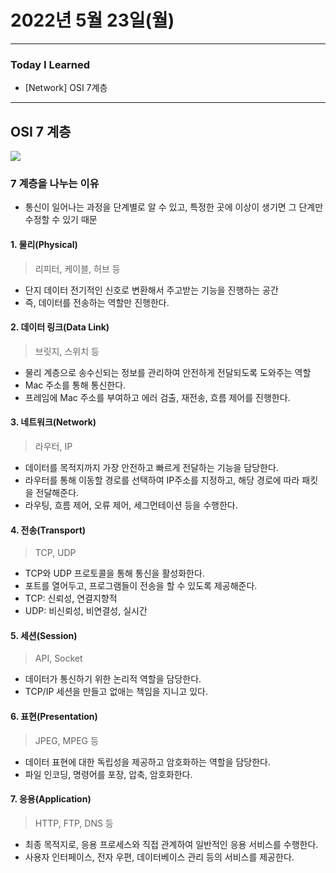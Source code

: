 # 2022년 5월 23일(월)

---

### Today I Learned

- [Network] OSI 7계층

---

## OSI 7 계층

![](https://s7280.pcdn.co/wp-content/uploads/2018/06/osi-model-7-layers-1.png)

### 7 계층을 나누는 이유

- 통신이 일어나는 과정을 단계별로 알 수 있고, 특정한 곳에 이상이 생기면 그 단계만 수정할 수 있기 때문

#### 1. 물리(Physical)

> 리피터, 케이블, 허브 등 

- 단지 데이터 전기적인 신호로 변환해서 주고받는 기능을 진행하는 공간 
- 즉, 데이터를 전송하는 역할만 진행한다.

#### 2. 데이터 링크(Data Link)

> 브릿지, 스위치 등

- 물리 계층으로 송수신되는 정보를 관리하여 안전하게 전달되도록 도와주는 역할
- Mac 주소를 통해 통신한다.
- 프레임에 Mac 주소를 부여하고 에러 검출, 재전송, 흐름 제어를 진행한다.

#### 3. 네트워크(Network)

> 라우터, IP

- 데이터를 목적지까지 가장 안전하고 빠르게 전달하는 기능을 담당한다.
- 라우터를 통해 이동할 경로를 선택하여 IP주소를 지정하고, 해당 경로에 따라 패킷을 전달해준다.
- 라우팅, 흐름 제어, 오류 제어, 세그먼테이션 등을 수행한다.

#### 4. 전송(Transport)

> TCP, UDP

- TCP와 UDP 프로토콜을 통해 통신을 활성화한다. 
- 포트를 열어두고, 프로그램들이 전송을 할 수 있도록 제공해준다.
- TCP: 신뢰성, 연결지향적
- UDP: 비신뢰성, 비연결성, 실시간 

#### 5. 세션(Session)

> API, Socket

- 데이터가 통신하기 위한 논리적 역할을 담당한다. 
- TCP/IP 세션을 만들고 없애는 책임을 지니고 있다.

#### 6. 표현(Presentation)

> JPEG, MPEG 등

- 데이터 표현에 대한 독립성을 제공하고 암호화하는 역할을 담당한다.
- 파일 인코딩, 명령어를 포장, 압축, 암호화한다.

#### 7. 응용(Application)

> HTTP, FTP, DNS 등

- 최종 목적지로, 응용 프로세스와 직접 관계하여 일반적인 응용 서비스를 수행한다.
- 사용자 인터페이스, 전자 우편, 데이터베이스 관리 등의 서비스를 제공한다.